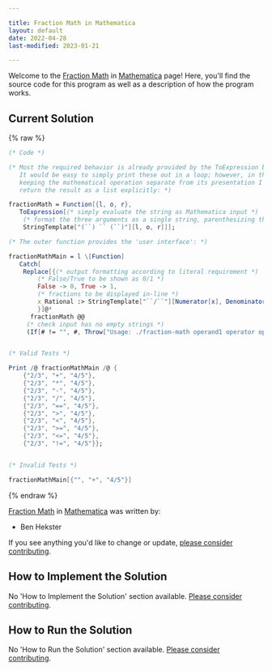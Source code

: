 ```yaml
---

title: Fraction Math in Mathematica
layout: default
date: 2022-04-28
last-modified: 2023-01-21

---
```


Welcome to the [Fraction Math](https://sampleprograms.io/projects/fraction-math) in [Mathematica](https://sampleprograms.io/languages/mathematica) page! Here, you'll find the source code for this program as well as a description of how the program works.

## Current Solution

{% raw %}

```mathematica
(* Code *)

(* Most the required behavior is already provided by the ToExpression built-in.
   It would be easy to simply print these out in a loop; however, in the spirit of
   keeping the mathematical operation separate from its presentation I opted to
   return the result as a list explicitly: *)

fractionMath = Function[{l, o, r},
   ToExpression[(* simply evaluate the string as Mathematica input *)
    (* format the three arguments as a single string, parenthesizing the operands for precedence *)
    StringTemplate["(``) `` (``)"][l, o, r]]];

(* The outer function provides the 'user interface': *)

fractionMathMain = l \[Function]
   Catch[
    Replace[{(* output formatting according to literal requirement *)
        (* False/True to be shown as 0/1 *)
        False -> 0, True -> 1,
        (* fractions to be displayed in-line *)
        x_Rational :> StringTemplate["``/``"][Numerator[x], Denominator[x]]
        }]@*
      fractionMath @@
     (* check input has no empty strings *)
     (If[# != "", #, Throw["Usage: ./fraction-math operand1 operator operand2"]] & /@ l)];


(* Valid Tests *)

Print /@ fractionMathMain /@ {
    {"2/3", "+", "4/5"},
    {"2/3", "*", "4/5"},
    {"2/3", "-", "4/5"},
    {"2/3", "/", "4/5"},
    {"2/3", "==", "4/5"},
    {"2/3", ">", "4/5"},
    {"2/3", "<", "4/5"},
    {"2/3", ">=", "4/5"},
    {"2/3", "<=", "4/5"},
    {"2/3", "!=", "4/5"}};


(* Invalid Tests *)

fractionMathMain[{"", "+", "4/5"}]
```

{% endraw %}

[Fraction Math](https://sampleprograms.io/projects/fraction-math) in [Mathematica](https://sampleprograms.io/languages/mathematica) was written by:

- Ben Hekster

If you see anything you'd like to change or update, [please consider contributing](https://github.com/TheRenegadeCoder/sample-programs).

## How to Implement the Solution

No 'How to Implement the Solution' section available. [Please consider contributing](https://github.com/TheRenegadeCoder/sample-programs-website).

## How to Run the Solution

No 'How to Run the Solution' section available. [Please consider contributing](https://github.com/TheRenegadeCoder/sample-programs-website).
